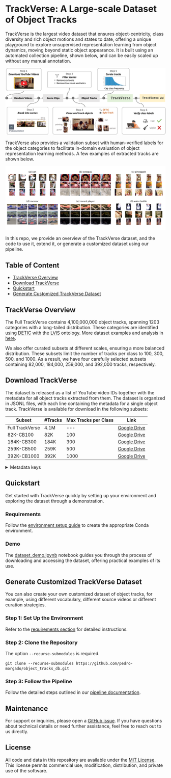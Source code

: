 # TrackVerse: A Large-scale Dataset of Object Tracks
TrackVerse is the largest video dataset that ensures object-centricity, class diversity and rich object motions and states to date, offering a unique playground to explore unsupervised representation learning from object dynamics, moving beyond static object appearance. 
It is built using an automated collection pipeline, shown below, and can be easily scaled up without any manual annotation.

![pipeline](./doc/figs/pipeline.png) 

TrackVerse also provides a validation subset with human-verified labels for the object categories to facilitate in-domain evaluation of object representation learning methods. A few examples of extracted tracks are shown below.

![example](./doc/figs/vid_examples.png) 

In this repo, we provide an overview of the TrackVerse dataset, and the code to use it, extend it, or generate a customized dataset using our pipeline.

## Table of Content
- [TrackVerse Overview](#trackverse-overview)
- [Download TrackVerse](#download-trackverse)
- [Quickstart](#quickstart)
- [Generate Customized TrackVerse Dataset](#generate-customized-trackverse-dataset)

## TrackVerse Overview
The Full TrackVerse contains 4,100,000,000 object tracks, spanning 1203 categories with a long-tailed distribution. These categories are identified using [DETIC](https://github.com/facebookresearch/Detic) with the [LVIS](https://www.lvisdataset.org) ontology. More dataset examples and analysis in [here](./doc/statistics.md).

We also offer curated subsets at different scales, ensuring a more balanced distribution. These subsets limit the number of tracks per class to 100, 300, 500, and 1000. As a result, we have four carefully selected subsets containing 82,000, 184,000, 259,000, and 392,000 tracks, respectively.

## Download TrackVerse
The dataset is released as a list of YouTube video IDs together with the metadata for all object tracks extracted from them. The dataset is organized in JSONL files, with each line containing the metadata for a single object track. TrackVerse is available for download in the following subsets:

| Subset        | #Tracks |Max Tracks per Class |Link |
|---|---|---|---|
|Full TrackVerse|4.1M|---|[Google Drive](https://drive.google.com/file/d/17MjPEpW2OTPqaFlL3OO0i2YEwJOeDeMx/view?usp=sharing)|
|82K-CB100 |82K|100|[Google Drive](https://drive.google.com/file/d/1f-m5ot7ShqOVLPB3kGI0zJsgrp4n64Hr/view?usp=sharing)|
|184K-CB300 |184K|300|[Google Drive](https://drive.google.com/file/d/12X7PxNV2IWvZMafhIl9hdbdvQwtp-K6D/view?usp=sharing)|
|259K-CB500 |259K|500|[Google Drive](https://drive.google.com/file/d/1E1bZQzUON4gAgJtQXAumFm8BIliyE6vV/view?usp=sharing)|
|392K-CB1000 |392K|1000|[Google Drive](https://drive.google.com/file/d/1OSO_nnmqIx7myc6l8hNECzKSD1-Lu5bg/view?usp=sharing)|

<details> <summary>Metadata keys</summary>
Below is a detailed explanation of the keys present in each line of these JSONL files:

- `track_id` - unique track identifier.
- `video_size` - [height, width] of the video from which this track was extracted.
- `track_ts` - [start_time, end_time] timestamps (seconds) in the original video for the first and last frame in the track.
- `top10_lbl` - Class IDs of the top-10 predicted classes for the track, based on class logit score.
- `top10_desc` - Names of the top-10 predicted classes for the track, based on class logit score.
- `top10_cls` - [[top-10 logits mean], [top-10 logits std]] A list of the mean values of the classification logits for the top 10 classes, and a list of the standard deviations for these logits.
- `top10_wcls` - [[top-10 weighted logits mean], [top-10 weighted logits std]] A list of the mean scores for each of the top 10 weighted scores (class logits weighted by the objectness score), and a list of the standard deviations of these scores.
- `frame_ts` - timestamps (seconds) in the original video for each frame in the track
- `frame_bboxes` - list of bounding box coordinates [top_left_x, top_left_y, bottom_right_x, bottom_right_y] of the object for each frame in the track.
- `yid` - YouTube ID for the video from which this track was extracted
- `mp4_filename` - Filename of the track produced by running the track extraction pipeline.
</details>


## Quickstart
Get started with TrackVerse quickly by setting up your environment and exploring the dataset through a demonstration.

### Requirements
Follow the [environment setup guide](doc/env.md) to create the appropriate Conda environment.


### Demo
The [dataset_demo.ipynb](notebook/dataset_demo.ipynb) notebook guides you through the process of downloading and accessing the dataset, offering practical examples of its use.


## Generate Customized TrackVerse Dataset

You can also create your own customized dataset of object tracks, for example, using different vocabulary, different source videos or different curation strategies.

### Step 1: Set Up the Environment
Refer to the [requirements section](###requirements) for detailed instructions.

### Step 2: Clone the Repository 
The option `--recurse-submodules` is required.

```
git clone --recurse-submodules https://github.com/pedro-morgado/object_tracks_db.git
```

### Step 3: Follow the Pipeline
Follow the detailed steps outlined in our [pipeline documentation](doc/pipeline.md).

## Maintenance

For support or inquiries, please open a [GitHub issue](https://github.com/pedro-morgado/object_tracks_db/issues). If you have questions about technical details or need further assistance, feel free to reach out to us directly.

## License

All code and data in this repository are available under the [MIT License](LICENSE). This license permits commercial use, modification, distribution, and private use of the software.
